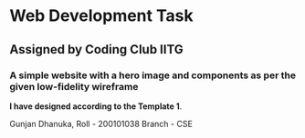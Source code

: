 # Web Development Task
## Assigned by Coding Club IITG

### A simple website with a hero image and components as per the given low-fidelity wireframe

**I have designed according to the Template 1**.

Gunjan Dhanuka, 
Roll - 200101038
Branch - CSE

